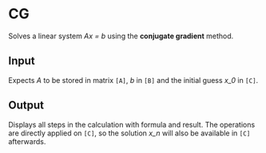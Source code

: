 # CG
Solves a linear system *Ax = b* using the **conjugate gradient** method.

## Input
Expects *A* to be stored in matrix `[A]`, *b* in `[B]` and the initial guess *x_0* in `[C]`.

## Output
Displays all steps in the calculation with formula and result.
The operations are directly applied on `[C]`, so the solution *x_n* will also be available in `[C]` afterwards.

